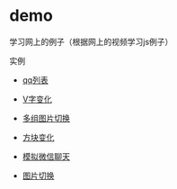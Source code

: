 # demo
学习网上的例子（根据网上的视频学习js例子）

实例

- [qq列表](http://demo.github.io/shili/qq列表/qq/index.html)

- [V字变化](https://github.com/sunnysyy/demo/shili/V字变化/v.html)

- [多组图片切换](https://github.com/sunnysyy/demo/shili/多组图片切换/duozu/index.html)

- [方块变化](https://github.com/sunnysyy/demo/shili/方块变化/fangkuai/index.html)

- [模拟微信聊天](https://github.com/sunnysyy/demo/shili/模拟微信聊天/iphone/iphone.html)

- [图片切换](https://github.com/sunnysyy/demo/shili/图片切换/im.html)